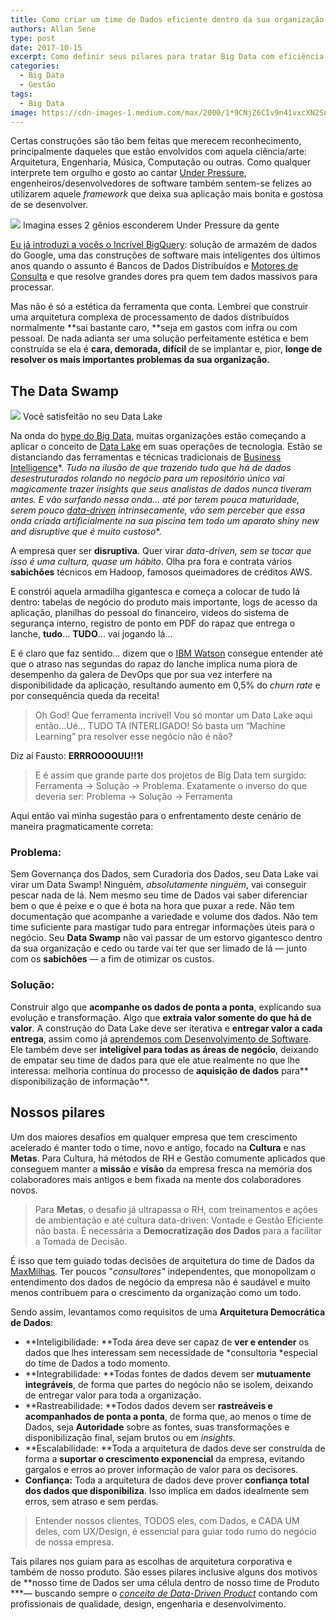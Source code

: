 ```yaml
---
title: Como criar um time de Dados eficiente dentro da sua organização
authors: Allan Sene
type: post
date: 2017-10-15
excerpt: Como definir seus pilares para tratar Big Data com eficiência, extraindo o máximo de valor de seus dados para aplicação eficiente de Data Science e Business Intelligence nos seus produtos.
categories:
  - Big Data
  - Gestão
tags:
  - Big Data
image: https://cdn-images-1.medium.com/max/2000/1*9CNjZ6CIv9n41vxcXN2Sng.jpeg
---
```


Certas construções são tão bem feitas que merecem reconhecimento, principalmente
daqueles que estão envolvidos com aquela ciência/arte: Arquitetura, Engenharia,
Música, Computação ou outras. Como qualquer interprete tem orgulho e gosto ao
cantar [Under Pressure](https://www.youtube.com/watch?v=a01QQZyl-_I),
engenheiros/desenvolvedores de software também sentem-se felizes ao utilizarem
aquele *framework* que deixa sua aplicação mais bonita e gostosa de se
desenvolver.

![](https://cdn-images-1.medium.com/max/600/1*QPnc7Am4UR4rlfBRC3ZKuQ.jpeg)
<span class="figcaption_hack">Imagina esses 2 gênios esconderem Under Pressure da gente</span>

[Eu já introduzi a vocês o Incrível
BigQuery](https://medium.com/@allan.sene/destrua-seu-data-warehouse-f362ae6e4460):
solução de armazém de dados do Google, uma das construções de software mais
inteligentes dos últimos anos quando o assunto é Bancos de Dados Distribuídos e
[Motores de
Consulta](https://stackoverflow.com/questions/10458824/whats-the-difference-between-a-database-engine-and-a-query-engine)
e que resolve grandes dores pra quem tem dados massivos para processar.

Mas não é só a estética da ferramenta que conta. Lembrei que construir uma
arquitetura complexa de processamento de dados distribuídos normalmente **sai
bastante caro, **seja em gastos com infra ou com pessoal. De nada adianta ser
uma solução perfeitamente estética e bem construída se ela é **cara, demorada,
difícil** de se implantar e, pior, **longe de resolver os mais importantes
problemas da sua organização.**

## The Data Swamp

![](https://cdn-images-1.medium.com/max/800/1*TV_9rn7D7onzYuiqBlmRzw.jpeg)
<span class="figcaption_hack">Você satisfeitão no seu Data Lake</span>

Na onda do [hype do Big
Data](https://medium.com/tableless/as-verdades-que-o-mercado-brasileiro-e-vocÃª-precisam-ouvir-sobre-big-data-9fb6f8d5b9d3),
muitas organizações estão começando a aplicar o conceito de [Data
Lake](http://www.kdnuggets.com/2015/09/data-lake-vs-data-warehouse-key-differences.html)
em suas operações de tecnologia. Estão se distanciando das ferramentas e
técnicas tradicionais de [Business
Intelligence](https://en.wikipedia.org/wiki/Business_intelligence)*. *Tudo na
ilusão de que trazendo tudo que há de dados desestruturados rolando no negócio
para um repositório único vai *magicamente* trazer *insights* que seus analistas
de dados nunca tiveram antes. E vão surfando nessa onda… até por terem pouca
maturidade, serem pouco
[data-driven](https://techcrunch.com/2017/06/23/five-building-blocks-of-a-data-driven-culture/)*
*intrinsecamente, vão sem perceber que essa onda criada artificialmente na sua
piscina tem todo um aparato *shiny new and disruptive *que é** muito custoso**.

A empresa quer ser **disruptiva**. Quer virar *data-driven, sem se tocar que
isso é uma cultura, quase um hábito*. Olha pra fora e contrata vários
**sabichões** técnicos em Hadoop, famosos queimadores de créditos AWS.

E constrói aquela armadilha gigantesca e começa a colocar de tudo lá dentro:
tabelas de negócio do produto mais importante, logs de acesso da aplicação,
planilhas do pessoal do financeiro, videos do sistema de segurança interno,
registro de ponto em PDF do rapaz que entrega o lanche, **tudo**… **TUDO**… vai
jogando lá…

E é claro que faz sentido… dizem que o [IBM
Watson](https://www.ibm.com/watson/services/discovery/) consegue entender até
que o atraso nas segundas do rapaz do lanche implica numa piora de desempenho da
galera de DevOps que por sua vez interfere na disponibilidade da aplicação,
resultando aumento em 0,5% do *churn rate* e por consequência queda da receita!

> Oh God! Que ferramenta incrível! Vou só montar um Data Lake aqui então…Ué… TUDO
> TA INTERLIGADO! Só basta um “Machine Learning” pra resolver esse negócio não é
não?

Diz aí Fausto: **ERRROOOOUU!!1!**

> E é assim que grande parte dos projetos de Big Data tem surgido: Ferramenta -> Solução -> Problema. Exatamente o inverso do que deveria ser: Problema -> Solução -> Ferramenta

Aqui então vai minha sugestão para o enfrentamento deste cenário de maneira
pragmaticamente correta:

### **Problema:**

Sem Governança dos Dados, sem Curadoria dos Dados, seu Data Lake vai virar um
Data Swamp! Ninguém, *absolutamente ninguém*, vai conseguir pescar nada de lá.
Nem mesmo seu time de Dados vai saber diferenciar bem o que é peixe e o que é
bota na hora que puxar a rede. Não tem documentação que acompanhe a variedade e
volume dos dados. Não tem time suficiente para mastigar tudo para entregar
informações úteis para o negócio. Seu **Data Swamp** não vai passar de um
estorvo gigantesco dentro da sua organização e cedo ou tarde vai ter que ser
limado de lá — junto com os **sabichões** — a fim de otimizar os custos.

### Solução:

Construir algo que **acompanhe os dados de ponta a ponta**, explicando sua
evolução e transformação. Algo que **extraia valor somente do que há de valor**.
A construção do Data Lake deve ser iterativa e **entregar valor a cada
entrega**, assim como já [aprendemos com Desenvolvimento de
Software](https://martinfowler.com/agile.html). Ele também deve ser
**inteligível para todas as áreas de negócio**, deixando de empatar seu time de
dados para que ele atue realmente no que lhe interessa: melhoria contínua do
processo de **aquisição de dados** para** disponibilização de informação**.

## Nossos pilares

Um dos maiores desafios em qualquer empresa que tem crescimento acelerado é
manter todo o time, novo e antigo, focado na **Cultura** e nas **Metas**. Para
Cultura, há métodos de RH e Gestão comumente aplicados que conseguem manter a
**missão** e **visão** da empresa fresca na memória dos colaboradores mais
antigos e bem fixada na mente dos colaboradores novos.

> Para **Metas**, o desafio já ultrapassa o RH, com treinamentos e ações de
> ambientação e até cultura data-driven: Vontade e Gestão Eficiente não basta.
> É necessária a **Democratização dos Dados** para a facilitar a Tomada de
> Decisão.

É isso que tem guiado todas decisões de arquitetura do time de Dados da
[MaxMilhas](https://www.maxmilhas.com.br/quemsomos). Ter poucos "*consultores"*
independentes, que monopolizam o entendimento dos dados de negócio da empresa
não é saudável e muito menos contribuem para o crescimento da organização como
um todo.

Sendo assim, levantamos como requisitos de uma **Arquitetura Democrática de
Dados**:

* **Inteligibilidade: **Toda área deve ser capaz de **ver e entender** os dados
que lhes interessam sem necessidade de *consultoria *especial do time de Dados a
todo momento.
* **Integrabilidade: **Todas fontes de dados devem ser **mutuamente integráveis**,
de forma que partes do negócio não se isolem, deixando de entregar valor para
toda a organização.
* **Rastreabilidade: **Todos dados devem ser **rastreáveis e acompanhados de ponta
a ponta**, de forma que, ao menos o time de Dados, seja **Autoridade** sobre as
fontes, suas transformações e disponibilização final, sejam brutos ou em
*insights.*
* **Escalabilidade: **Toda a arquitetura de dados deve ser construída de forma a
**suportar o crescimento exponencial** da empresa, evitando gargalos e erros ao
prover informação de valor para os decisores.
* **Confiança:** Toda a arquitetura de dados deve prover **confiança total dos
dados que disponibiliza**. Isso implica em dados idealmente sem erros, sem
atraso e sem perdas.

> Entender nossos clientes, TODOS eles, com Dados, e CADA UM deles, com UX/Design,
> é essencial para guiar todo rumo do negócio de nossa empresa.

Tais pilares nos guiam para as escolhas de arquitetura corporativa e também de
nosso produto. São esses pilares inclusive alguns dos motivos de **nosso time de
Dados ser uma célula dentro de nosso time de Produto ***— buscando sempre o
*[conceito de Data-Driven Product](https://blog.intercom.com/sharing-the-power-of-data-through-partnerships-and-storytelling/)* contando com profissionais de qualidade, design, engenharia e desenvolvimento.